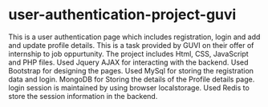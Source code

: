 # user-authentication-project-guvi
This is a user authentication page which includes registration, login and add and update profile details. This is a task provided by GUVI on their offer of internship to job oppurtunity.
The project includes Html, CSS, JavaScript and PHP files.
Used Jquery AJAX for interacting with the backend.
Used Bootstrap for designing the pages.
Used MySql for storing the registration data and login.
MongoDB for Storing the details of the Profile details page.
login session is maintained by using browser localstorage.
Used Redis to store the session information in the backend.
